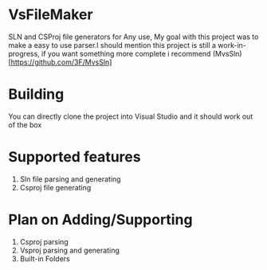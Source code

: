 # VsFileMaker
SLN and CSProj file generators for Any use, My goal with this project was to make a easy to use parser.I should mention this project is still a work-in-progress, if you want something more complete i recommend (MvsSln)[https://github.com/3F/MvsSln]
# Building
You can directly clone the project into Visual Studio and it should work out of the box
# Supported features
1. Sln file parsing and generating
2. Csproj file generating
# Plan on Adding/Supporting
1. Csproj parsing
2. Vsproj parsing and generating
3. Built-in Folders

